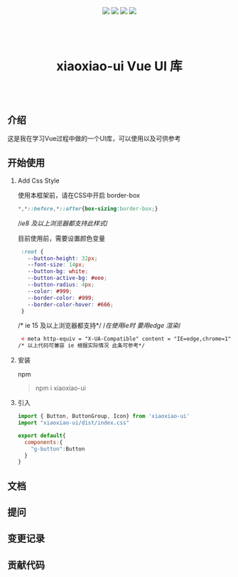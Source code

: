 <p align="center">
<img src="https://travis-ci.com/travis-ci/travis-web.svg?branch=master">
<img src="https://img.shields.io/npm/dy/xiaoxiao-ui">
<img src="https://img.shields.io/npm/v/xiaoxiao-ui">
<img src="https://img.shields.io/npm/l/xiaoxiao-ui">
</p>

<h1 align="center" style="height:150px;line-height: 150px">xiaoxiao-ui Vue UI 库</h1>

## 介绍 
这是我在学习Vue过程中做的一个UI库，可以使用以及可供参考
## 开始使用
1. Add Css Style

    使用本框架前，请在CSS中开启 border-box
    
    ```css
    *,*::before,*::after{box-sizing:border-box;}
    ```
   /*ie8 及以上浏览器都支持此样式*/
   
   目前使用前，需要设置颜色变量
   ```css
    :root {
      --button-height: 32px;
      --font-size: 14px;
      --button-bg: white;
      --button-active-bg: #eee;
      --button-radius: 4px;
      --color: #999;
      --border-color: #999;
      --border-color-hover: #666;
    }
   ``` 
   /* ie 15 及以上浏览器都支持*/
   /*在使用ie时 要用edge 渲染*/
   ```html
    < meta http-equiv = "X-UA-Compatible" content = "IE=edge,chrome=1" />
   /* 以上代码可兼容 ie 根据实际情况 此条可参考*/
   ```
2. 安装

   npm
   > npm i xiaoxiao-ui 

3. 引入
   ```javascript
   import { Button, ButtonGroup, Icon} from 'xiaoxiao-ui'
   import "xiaoxiao-ui/dist/index.css"
   
   export default{
     components:{
       "g-button":Button
     }
   }
   ```
     
## 文档
## 提问
## 变更记录
## 贡献代码

